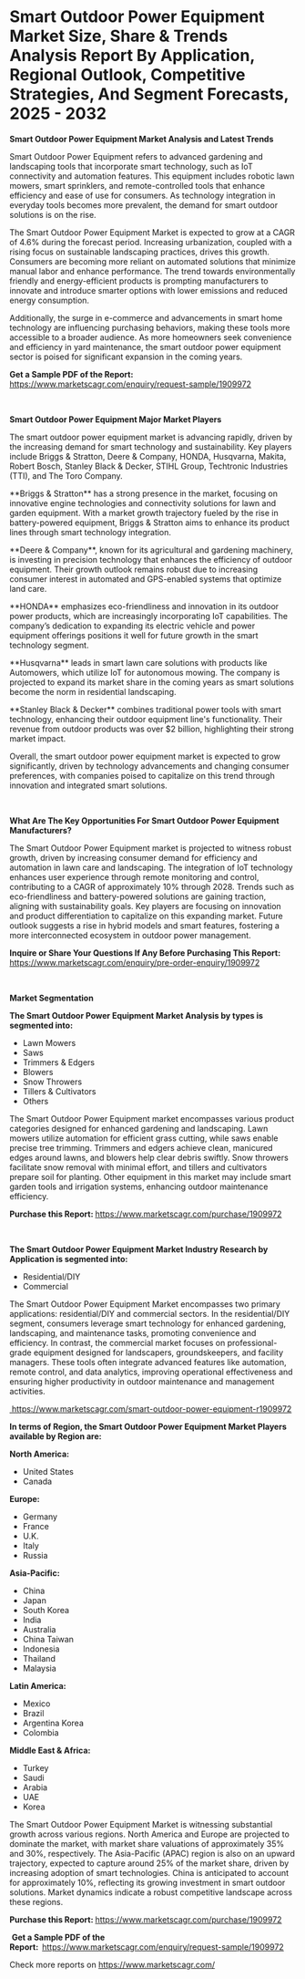 <p><h1>Smart Outdoor Power Equipment Market Size, Share & Trends Analysis Report By Application, Regional Outlook, Competitive Strategies, And Segment Forecasts, 2025 - 2032</h1></p><p><strong>Smart Outdoor Power Equipment Market Analysis and Latest Trends</strong></p>
<p><p>Smart Outdoor Power Equipment refers to advanced gardening and landscaping tools that incorporate smart technology, such as IoT connectivity and automation features. This equipment includes robotic lawn mowers, smart sprinklers, and remote-controlled tools that enhance efficiency and ease of use for consumers. As technology integration in everyday tools becomes more prevalent, the demand for smart outdoor solutions is on the rise.</p><p>The Smart Outdoor Power Equipment Market is expected to grow at a CAGR of 4.6% during the forecast period. Increasing urbanization, coupled with a rising focus on sustainable landscaping practices, drives this growth. Consumers are becoming more reliant on automated solutions that minimize manual labor and enhance performance. The trend towards environmentally friendly and energy-efficient products is prompting manufacturers to innovate and introduce smarter options with lower emissions and reduced energy consumption.</p><p>Additionally, the surge in e-commerce and advancements in smart home technology are influencing purchasing behaviors, making these tools more accessible to a broader audience. As more homeowners seek convenience and efficiency in yard maintenance, the smart outdoor power equipment sector is poised for significant expansion in the coming years.</p></p>
<p><strong>Get a Sample PDF of the Report:&nbsp;</strong> <a href="https://www.marketscagr.com/enquiry/request-sample/1909972?utm_campaign=2533&utm_medium=2&utm_source=Github&utm_content=ia&utm_term=01032025&utm_id=smart-outdoor-power-equipment">https://www.marketscagr.com/enquiry/request-sample/1909972</a></p>
<p>&nbsp;</p>
<p><strong>Smart Outdoor Power Equipment Major Market Players</strong></p>
<p><p>The smart outdoor power equipment market is advancing rapidly, driven by the increasing demand for smart technology and sustainability. Key players include Briggs & Stratton, Deere & Company, HONDA, Husqvarna, Makita, Robert Bosch, Stanley Black & Decker, STIHL Group, Techtronic Industries (TTI), and The Toro Company.</p><p>**Briggs & Stratton** has a strong presence in the market, focusing on innovative engine technologies and connectivity solutions for lawn and garden equipment. With a market growth trajectory fueled by the rise in battery-powered equipment, Briggs & Stratton aims to enhance its product lines through smart technology integration.</p><p>**Deere & Company**, known for its agricultural and gardening machinery, is investing in precision technology that enhances the efficiency of outdoor equipment. Their growth outlook remains robust due to increasing consumer interest in automated and GPS-enabled systems that optimize land care.</p><p>**HONDA** emphasizes eco-friendliness and innovation in its outdoor power products, which are increasingly incorporating IoT capabilities. The company’s dedication to expanding its electric vehicle and power equipment offerings positions it well for future growth in the smart technology segment.</p><p>**Husqvarna** leads in smart lawn care solutions with products like Automowers, which utilize IoT for autonomous mowing. The company is projected to expand its market share in the coming years as smart solutions become the norm in residential landscaping.</p><p>**Stanley Black & Decker** combines traditional power tools with smart technology, enhancing their outdoor equipment line's functionality. Their revenue from outdoor products was over $2 billion, highlighting their strong market impact.</p><p>Overall, the smart outdoor power equipment market is expected to grow significantly, driven by technology advancements and changing consumer preferences, with companies poised to capitalize on this trend through innovation and integrated smart solutions.</p></p>
<p>&nbsp;</p>
<p><strong>What Are The Key Opportunities For Smart Outdoor Power Equipment Manufacturers?</strong></p>
<p><p>The Smart Outdoor Power Equipment market is projected to witness robust growth, driven by increasing consumer demand for efficiency and automation in lawn care and landscaping. The integration of IoT technology enhances user experience through remote monitoring and control, contributing to a CAGR of approximately 10% through 2028. Trends such as eco-friendliness and battery-powered solutions are gaining traction, aligning with sustainability goals. Key players are focusing on innovation and product differentiation to capitalize on this expanding market. Future outlook suggests a rise in hybrid models and smart features, fostering a more interconnected ecosystem in outdoor power management.</p></p>
<p><strong>Inquire or Share Your Questions If Any Before Purchasing This Report:</strong> <a href="https://www.marketscagr.com/enquiry/pre-order-enquiry/1909972?utm_campaign=2533&utm_medium=2&utm_source=Github&utm_content=ia&utm_term=01032025&utm_id=smart-outdoor-power-equipment">https://www.marketscagr.com/enquiry/pre-order-enquiry/1909972</a></p>
<p>&nbsp;</p>
<p><strong>Market Segmentation</strong></p>
<p><strong>The Smart Outdoor Power Equipment Market Analysis by types is segmented into:</strong></p>
<p><ul><li>Lawn Mowers</li><li>Saws</li><li>Trimmers & Edgers</li><li>Blowers</li><li>Snow Throwers</li><li>Tillers & Cultivators</li><li>Others</li></ul></p>
<p><p>The Smart Outdoor Power Equipment market encompasses various product categories designed for enhanced gardening and landscaping. Lawn mowers utilize automation for efficient grass cutting, while saws enable precise tree trimming. Trimmers and edgers achieve clean, manicured edges around lawns, and blowers help clear debris swiftly. Snow throwers facilitate snow removal with minimal effort, and tillers and cultivators prepare soil for planting. Other equipment in this market may include smart garden tools and irrigation systems, enhancing outdoor maintenance efficiency.</p></p>
<p><strong>Purchase this Report:&nbsp;</strong><a href="https://www.marketscagr.com/purchase/1909972?utm_campaign=2533&utm_medium=2&utm_source=Github&utm_content=ia&utm_term=01032025&utm_id=smart-outdoor-power-equipment">https://www.marketscagr.com/purchase/1909972</a></p>
<p>&nbsp;</p>
<p><strong>The Smart Outdoor Power Equipment Market Industry Research by Application is segmented into:</strong></p>
<p><ul><li>Residential/DIY</li><li>Commercial</li></ul></p>
<p><p>The Smart Outdoor Power Equipment Market encompasses two primary applications: residential/DIY and commercial sectors. In the residential/DIY segment, consumers leverage smart technology for enhanced gardening, landscaping, and maintenance tasks, promoting convenience and efficiency. In contrast, the commercial market focuses on professional-grade equipment designed for landscapers, groundskeepers, and facility managers. These tools often integrate advanced features like automation, remote control, and data analytics, improving operational effectiveness and ensuring higher productivity in outdoor maintenance and management activities.</p></p>
<p><a href="https://www.marketscagr.com/smart-outdoor-power-equipment-r1909972?utm_campaign=2533&utm_medium=2&utm_source=Github&utm_content=ia&utm_term=01032025&utm_id=smart-outdoor-power-equipment">&nbsp;https://www.marketscagr.com/smart-outdoor-power-equipment-r1909972</a></p>
<p><strong>In terms of Region, the Smart Outdoor Power Equipment Market Players available by Region are:</strong></p>
<p>
    <p> <strong> North America: </strong>
        <ul>
            <li>United States</li>
            <li>Canada</li>
        </ul>
        </p> 
    <p> <strong> Europe: </strong>
        <ul>
            <li>Germany</li>
            <li>France</li>
            <li>U.K.</li>
            <li>Italy</li>
            <li>Russia</li>
        </ul>
        </p> 
    <p> <strong> Asia-Pacific: </strong>
        <ul>
            <li>China</li>
            <li>Japan</li>
            <li>South Korea</li>
            <li>India</li>
            <li>Australia</li>
            <li>China Taiwan</li>
            <li>Indonesia</li>
            <li>Thailand</li>
            <li>Malaysia</li>
        </ul>
        </p> 
    <p> <strong> Latin America: </strong>
        <ul>
            <li>Mexico</li>
            <li>Brazil</li>
            <li>Argentina Korea</li>
            <li>Colombia</li>
        </ul>
        </p> 
    <p> <strong> Middle East & Africa: </strong>
        <ul>
            <li>Turkey</li>
            <li>Saudi</li>
            <li>Arabia</li>
            <li>UAE</li>
            <li>Korea</li>
        </ul>
    </p>
    </p>
<p><p>The Smart Outdoor Power Equipment Market is witnessing substantial growth across various regions. North America and Europe are projected to dominate the market, with market share valuations of approximately 35% and 30%, respectively. The Asia-Pacific (APAC) region is also on an upward trajectory, expected to capture around 25% of the market share, driven by increasing adoption of smart technologies. China is anticipated to account for approximately 10%, reflecting its growing investment in smart outdoor solutions. Market dynamics indicate a robust competitive landscape across these regions.</p></p>
<p><strong>Purchase this Report: </strong><a href="https://www.marketscagr.com/purchase/1909972?utm_campaign=2533&utm_medium=2&utm_source=Github&utm_content=ia&utm_term=01032025&utm_id=smart-outdoor-power-equipment">https://www.marketscagr.com/purchase/1909972</a></p>
<p>&nbsp;<strong>Get a Sample PDF of the Report:&nbsp;&nbsp;</strong><a href="https://www.marketscagr.com/enquiry/request-sample/1909972?utm_campaign=2533&utm_medium=2&utm_source=Github&utm_content=ia&utm_term=01032025&utm_id=smart-outdoor-power-equipment">https://www.marketscagr.com/enquiry/request-sample/1909972</a></p>
<p><strong></strong></p>
<p>Check more reports on <a href="https://www.marketscagr.com/?utm_campaign=2533&utm_medium=2&utm_source=Github&utm_content=ia&utm_term=01032025&utm_id=smart-outdoor-power-equipment">https://www.marketscagr.com/</a></p>